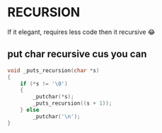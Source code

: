 # RECURSION

If it elegant, requires less code then it recursive 😂


## put char recursive cus you can

```C
void _puts_recursion(char *s)
{
    if (*s != '\0')
	{
		_putchar(*s);
		_puts_recursion((s + 1));
	} else
		_putchar('\n'); 
}
```

